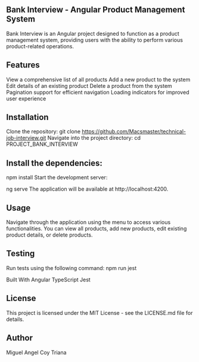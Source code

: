## Bank Interview - Angular Product Management System

Bank Interview is an Angular project designed to function as a product management system, providing users with the ability to perform various product-related operations.

## Features

View a comprehensive list of all products
Add a new product to the system
Edit details of an existing product
Delete a product from the system
Pagination support for efficient navigation
Loading indicators for improved user experience

## Installation

Clone the repository:
git clone https://github.com/Macsmaster/technical-job-interview.git
Navigate into the project directory: cd PROJECT_BANK_INTERVIEW

## Install the dependencies:

npm install
Start the development server:

ng serve
The application will be available at http://localhost:4200.

## Usage

Navigate through the application using the menu to access various functionalities. You can view all products, add new products, edit existing product details, or delete products.

## Testing

Run tests using the following command: npm run jest

Built With
Angular
TypeScript
Jest

## License

This project is licensed under the MIT License - see the LICENSE.md file for details.

## Author

Miguel Angel Coy Triana
